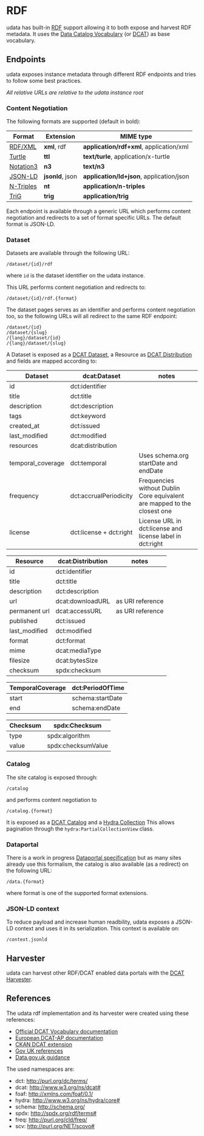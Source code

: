 # RDF

udata has built-in [RDF][] support allowing it to both expose and harvest RDF metadata.
It uses the [Data Catalog Vocabulary][dcat] (or [DCAT][]) as base vocabulary.

## Endpoints

udata exposes instance metadata through different RDF endpoints
and tries to follow some best practices.

*All relative URLs are relative to the udata instance root*

### Content Negotiation

The following formats are supported (default in bold):

| Format             | Extension        | MIME type                                 |
|--------------------|------------------|-------------------------------------------|
| [RDF/XML][rdf-xml] | **xml**, rdf     | **application/rdf+xml**, application/xml  |
| [Turtle][]         | **ttl**          | **text/turle**, application/x-turtle      |
| [Notation3][n3]    | **n3**           | **text/n3**                               |
| [JSON-LD][]        | **jsonld**, json | **application/ld+json**, application/json |
| [N-Triples][]      | **nt**           | **application/n-triples**                 |
| [TriG][]           | **trig**         | **application/trig**                      |

Each endpoint is available through a generic URL which performs content negotiation
and redirects to a set of format specific URLs.
The default format is JSON-LD.


### Dataset

Datasets are available through the following URL:

    /dataset/{id}/rdf

where `id` is the dataset identifier on the udata instance.

This URL performs content negotiation and redirects to:

    /dataset/{id}/rdf.{format}

The dataset pages serves as an identifier and performs content negotiation too,
so the following URLs will all redirect to the same RDF endpoint:

    /dataset/{id}
    /dataset/{slug}
    /{lang}/dataset/{id}
    /{lang}/dataset/{slug}


A Dataset is exposed as a [DCAT Dataset][dcat-dataset],
a Resource as [DCAT Distribution][dcat-distribution]
and fields are mapped according to:

| Dataset           | dcat:Dataset            | notes |
|-------------------|-------------------------|-------|
| id                | dct:identifier          |       |
| title             | dct:title               |       |
| description       | dct:description         |       |
| tags              | dct:keyword             |       |
| created_at        | dct:issued              |       |
| last_modified     | dct:modified            |       |
| resources         | dcat:distribution       |       |
| temporal_coverage | dct:temporal            | Uses schema.org startDate and endDate |
| frequency         | dct:accrualPeriodicity  | Frequencies without Dublin Core equivalent are mapped to the closest one |
| license           | dct:license + dct:right | License URL in dct:license and license label in dct:right |

| Resource          | dcat:Distribution       | notes |
|-------------------|-------------------------|-------|
| id                | dct:identifier          |       |
| title             | dct:title               |       |
| description       | dct:description         |       |
| url               | dcat:downloadURL        | as URI reference |
| permanent url     | dcat:accessURL          | as URI reference |
| published         | dct:issued              |       |
| last_modified     | dct:modified            |       |
| format            | dct:format              |       |
| mime              | dcat:mediaType          |       |
| filesize          | dcat:bytesSize          |       |
| checksum          | spdx:checksum           |       |

| TemporalCoverage | dct:PeriodOfTime |
|------------------|------------------|
| start            | schema:startDate |
| end              | schema:endDate   |

| Checksum | spdx:Checksum      |
|----------|--------------------|
| type     | spdx:algorithm     |
| value    | spdx:checksumValue |


### Catalog

The site catalog is exposed through:

    /catalog

and performs content negotiation to

    /catalog.{format}

It is exposed as a [DCAT Catalog][dcat-catalog] and a [Hydra Collection][hydra-collection]
This allows pagination through the `hydra:PartialCollectionView` class.


### Dataportal

There is a work in progress [Dataportal specification][dataportal] but as many sites
already use this formalism,
the catalog is also available (as a redirect) on the following URL:

    /data.{format}

where format is one of the supported format extensions.

### JSON-LD context

To reduce payload and increase human readbility,
udata exposes a JSON-LD context and uses it in its serialization.
This context is available on:

    /context.jsonld

## Harvester

udata can harvest other RDF/DCAT enabled data portals with the [DCAT Harvester](harvesting.md#dcat).


## References

The udata rdf implementation and its harvester were created using these references:

- [Official DCAT Vocabulary documentation][dcat]
- [European DCAT-AP documentation][dcat-ap]
- [CKAN DCAT extension][ckanext-dcat]
- [Gov UK references][gov-uk-references]
- [Data.gov.uk guidance][gov-uk-guidance]

The used namespaces are:

- dct: <http://purl.org/dc/terms/>
- dcat: <http://www.w3.org/ns/dcat#>
- foaf: <http://xmlns.com/foaf/0.1/>
- hydra: <http://www.w3.org/ns/hydra/core#>
- schema: <http://schema.org/>
- spdx: <http://spdx.org/rdf/terms#>
- freq: <http://purl.org/cld/freq/>
- scv: <http://purl.org/NET/scovo#>


[rdf]: https://www.w3.org/RDF/
[rdf-xml]: https://www.w3.org/TR/rdf-syntax-grammar/
[turtle]: https://www.w3.org/TR/turtle/
[n3]: https://www.w3.org/TeamSubmission/n3/
[n-triples]: https://www.w3.org/TR/n-triples/
[trig]: https://www.w3.org/TR/trig/
[json-ld]: https://json-ld.org/
[dcat]: https://www.w3.org/TR/vocab-dcat/
[dataportal]: http://spec.dataportals.org/
[dcat-dataset]: https://www.w3.org/TR/vocab-dcat/#Class:_Dataset
[dcat-catalog]: https://www.w3.org/TR/vocab-dcat/#Class:_Catalog
[dcat-distribution]: https://www.w3.org/TR/vocab-dcat/#Class:_Distribution
[hydra-collection]: http://www.hydra-cg.com/spec/latest/core/#collections
[dcat-ap]: https://joinup.ec.europa.eu/asset/dcat_application_profile/
[ckanext-dcat]: https://github.com/ckan/ckanext-dcat
[gov-uk-references]: http://reference.data.gov.uk/
[gov-uk-guidance]: http://guidance.data.gov.uk/
